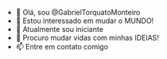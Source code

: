 - 👋 Olá, sou @GabrielTorquatoMonteiro
- 👀 Estou interessado em mudar o MUNDO!
- 🌱 Atualmente sou iniciante
- 💞️ Procuro mudar vidas com minhas IDEIAS!
- 📫 Entre em contato comigo 

<!---
GabrielTorquatoMonteiro/GabrielTorquatoMonteiro is a ✨ special ✨ repository because its `README.md` (this file) appears on your GitHub profile.
You can click the Preview link to take a look at your changes.
--->
